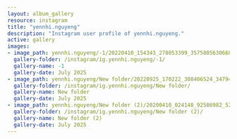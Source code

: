 ```yaml
---
layout: album_gallery
resource: instagram
title: "yennhi.nguyeng"
description: "Instagram user profile of yennhi.nguyeng."
active: gallery
images:
- image_path: yennhi.nguyeng/-1/20220410_154343_278053399_357580563066843_1359707325887893549_n.jpg
  gallery-folder: /instagram/ig.yennhi.nguyeng/-1/
  gallery-name: -1
  gallery-date: July 2025
- image_path: yennhi.nguyeng/New folder/20220925_170222_308406524_3479445448954568_3001403124914190036_n.jpg
  gallery-folder: /instagram/ig.yennhi.nguyeng/New folder/
  gallery-name: New folder
  gallery-date: July 2025
- image_path: yennhi.nguyeng/New folder (2)/20200410_024148_92586982_521554191776317_1305891752890849989_n.jpg
  gallery-folder: /instagram/ig.yennhi.nguyeng/New folder (2)/
  gallery-name: New folder (2)
  gallery-date: July 2025
---
```

